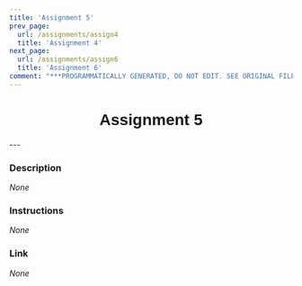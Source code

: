 ```yaml
---
title: 'Assignment 5'
prev_page:
  url: /assignments/assign4
  title: 'Assignment 4'
next_page:
  url: /assignments/assign6
  title: 'Assignment 6'
comment: "***PROGRAMMATICALLY GENERATED, DO NOT EDIT. SEE ORIGINAL FILES IN /content***"
---
```

<h1  style="font-family:  Verdana,  Geneva,  sans-serif;  text-align:center">Assignment  5</h1> 
--- 
 
###  Description 
*None* 
 
###  Instructions 
*None* 
 
###  Link 
*None*
